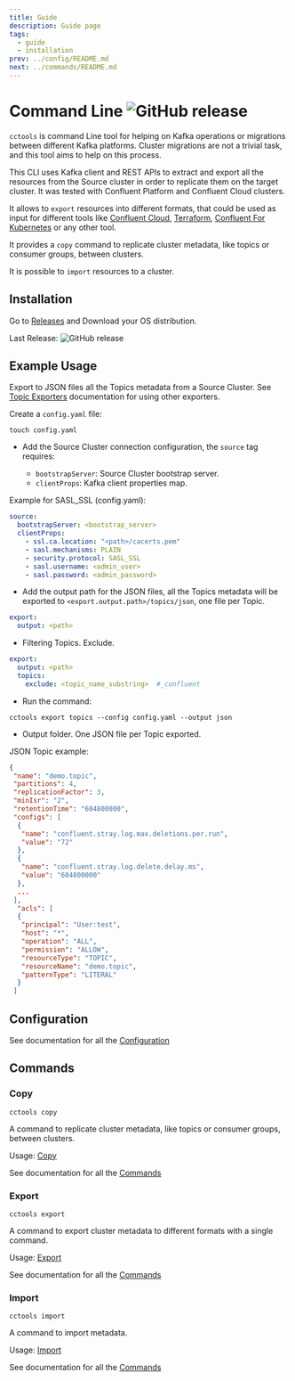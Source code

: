 ```yaml
--- 
title: Guide
description: Guide page 
tags:
  - guide
  - installation
prev: ../config/README.md
next: ../commands/README.md
---
```

 
# Command Line ![GitHub release](https://img.shields.io/github/v/release/mcolomerc/cctools)

 ```cctools``` is command Line tool for helping on Kafka operations or migrations between different Kafka platforms. Cluster migrations are not a trivial task, and this tool aims to help on this process.

This CLI uses Kafka client and REST APIs to extract and export all the resources from the Source cluster in order to replicate them on the target cluster. It was tested with Confluent Platform and Confluent Cloud clusters.

It allows to `export` resources into different formats, that could be used as input for different tools like [Confluent Cloud](https://www.confluent.io/lp/confluent-cloud), [Terraform](https://registry.terraform.io/providers/confluentinc/confluent/latest), [Confluent For Kubernetes](https://docs.confluent.io/operator/current/overview.html) or any other tool.

It provides a `copy` command to replicate cluster metadata, like topics or consumer groups, between clusters.

It is possible to `import` resources to a cluster.

## Installation

Go to [Releases](https://github.com/mcolomerc/cctools/releases) and Download your OS distribution.

Last Release: ![GitHub release](https://img.shields.io/github/v/release/mcolomerc/cctools)

## Example Usage

Export to JSON files all the Topics metadata from a Source Cluster. See [Topic Exporters](../commands/export/topics.md) documentation for using other exporters.

Create a `config.yaml` file:

```sh:no-line-numbers
touch config.yaml
```

- Add the Source Cluster connection configuration, the `source` tag requires:

  - `bootstrapServer`: Source Cluster bootstrap server.
  - `clientProps`: Kafka client properties map.

Example for SASL_SSL (config.yaml):

```yaml
source: 
  bootstrapServer: <bootstrap_server>
  clientProps:  
    - ssl.ca.location: "<path>/cacerts.pem" 
    - sasl.mechanisms: PLAIN
    - security.protocol: SASL_SSL
    - sasl.username: <admin_user>
    - sasl.password: <admin_password>
```

- Add the output path for the JSON files, all the Topics metadata will be exported to `<export.output.path>/topics/json`, one file per Topic.

```yaml
export:
  output: <path>
```

- Filtering Topics. Exclude.

```yaml
export:
  output: <path>
  topics:
    exclude: <topic_name_substring>  #_confluent
```

- Run the command:

```sh:no-line-numbers
cctools export topics --config config.yaml --output json
```

- Output folder. One JSON file per Topic exported.

JSON Topic example:

```json
{
 "name": "demo.topic",
 "partitions": 4,
 "replicationFactor": 3,
 "minIsr": "2",
 "retentionTime": "604800000",
 "configs": [
  {
   "name": "confluent.stray.log.max.deletions.per.run",
   "value": "72"
  },
  {
   "name": "confluent.stray.log.delete.delay.ms",
   "value": "604800000"
  },
  ...
 ],
  "acls": [
  {
   "principal": "User:test",
   "host": "*",
   "operation": "ALL",
   "permission": "ALLOW",
   "resourceType": "TOPIC",
   "resourceName": "demo.topic",
   "patternType": "LITERAL"
  }
 ]
```

## Configuration

See documentation for all the [Configuration](../config/README.md)
 
## Commands

### Copy

 ```sh:no-line-numbers
 cctools copy
 ```
 
 A command to replicate cluster metadata, like topics or consumer groups, between clusters.

Usage: [Copy](../commands/copy.md)

See documentation for all the [Commands](../commands/README.md)

### Export

 ```sh:no-line-numbers
 cctools export
 ```

 A command to export cluster metadata to different formats with a single command.

Usage: [Export](../commands/export.md)

See documentation for all the [Commands](../commands/README.md)

### Import

 ```sh:no-line-numbers
 cctools import
 ```

 A command to import metadata.

Usage: [Import](../commands/import.md)

See documentation for all the [Commands](../commands/README.md)